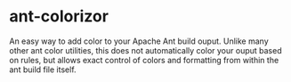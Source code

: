 # ant-colorizor
An easy way to add color to your Apache Ant build ouput. Unlike many other ant color utilities, this does not automatically color your ouput based on rules, but allows exact control of colors and formatting from within the ant build file itself.
